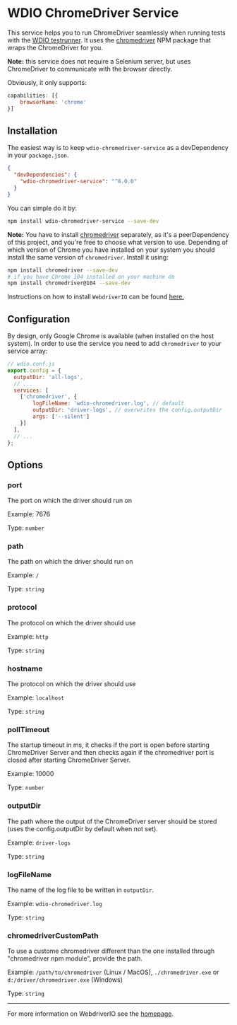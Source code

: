 WDIO ChromeDriver Service
=========================

This service helps you to run ChromeDriver seamlessly when running tests with the [WDIO testrunner](http://webdriver.io/guide/testrunner/gettingstarted.html). It uses the [chromedriver](https://www.npmjs.com/package/chromedriver) NPM package that wraps the ChromeDriver for you.

__Note:__ this service does not require a Selenium server, but uses ChromeDriver to communicate with the browser directly.

Obviously, it only supports:

```js
capabilities: [{
    browserName: 'chrome'
}]
```

## Installation

The easiest way is to keep `wdio-chromedriver-service` as a devDependency in your `package.json`.

```json
{
  "devDependencies": {
    "wdio-chromedriver-service": "^8.0.0"
  }
}
```

You can simple do it by:

```bash
npm install wdio-chromedriver-service --save-dev
```

__Note:__ You have to install [chromedriver](https://www.npmjs.com/package/chromedriver)  separately, as it's a peerDependency of this project, and you're free to choose what version to use. Depending of which version of Chrome you have installed on your system you should install the same version of `chromedriver`. Install it using:

```bash
npm install chromedriver --save-dev
# if you have Chrome 104 installed on your machine do
npm install chromedriver@104 --save-dev
```

Instructions on how to install `WebdriverIO` can be found [here.](https://webdriver.io/docs/gettingstarted)

## Configuration

By design, only Google Chrome is available (when installed on the host system). In order to use the service you need to add `chromedriver` to your service array:

```js
// wdio.conf.js
export.config = {
  outputDir: 'all-logs',
  // ...
  services: [
    ['chromedriver', {
        logFileName: 'wdio-chromedriver.log', // default
        outputDir: 'driver-logs', // overwrites the config.outputDir
        args: ['--silent']
    }]
  ],
  // ...
};
```

## Options

### port
The port on which the driver should run on

Example: 7676

Type: `number`

### path
The path on which the driver should run on

Example:  `/`

Type: `string`


### protocol
The protocol on which the driver should use

Example:  `http`

Type: `string`

### hostname
The protocol on which the driver should use

Example:  `localhost`

Type: `string`

### pollTimeout
The startup timeout in ms, it checks if the port is open before starting ChromeDriver Server and then checks again if the chromedriver port is closed after starting ChromeDriver Server.

Example: 10000

Type: `number`

### outputDir
The path where the output of the ChromeDriver server should be stored (uses the config.outputDir by default when not set).

Example: `driver-logs`

Type: `string`

### logFileName
The name of the log file to be written in `outputDir`.

Example: `wdio-chromedriver.log`

Type: `string`

### chromedriverCustomPath
To use a custome chromedriver different than the one installed through "chromedriver npm module", provide the path.

Example: `/path/to/chromedriver` (Linux / MacOS), `./chromedriver.exe` or `d:/driver/chromedriver.exe` (Windows)

Type: `string`

---

For more information on WebdriverIO see the [homepage](https://webdriver.io).
